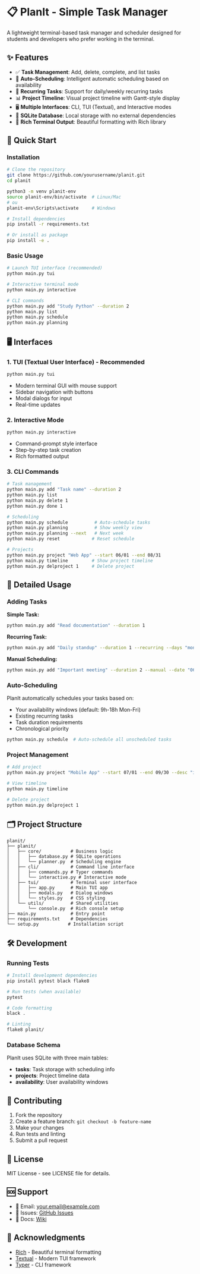 # 📋 PlanIt - Simple Task Manager

A lightweight terminal-based task manager and scheduler designed for students and developers who prefer working in the terminal.

## ✨ Features

- ✅ **Task Management**: Add, delete, complete, and list tasks
- 📅 **Auto-Scheduling**: Intelligent automatic scheduling based on availability
- 🔄 **Recurring Tasks**: Support for daily/weekly recurring tasks  
- 📊 **Project Timeline**: Visual project timeline with Gantt-style display
- 🖥️ **Multiple Interfaces**: CLI, TUI (Textual), and Interactive modes
- 💾 **SQLite Database**: Local storage with no external dependencies
- 🎨 **Rich Terminal Output**: Beautiful formatting with Rich library

## 🚀 Quick Start

### Installation

```bash
# Clone the repository
git clone https://github.com/yourusername/planit.git
cd planit

python3 -m venv planit-env
source planit-env/bin/activate  # Linux/Mac
# ou
planit-env\Scripts\activate     # Windows

# Install dependencies
pip install -r requirements.txt

# Or install as package
pip install -e .
```

### Basic Usage

```bash
# Launch TUI interface (recommended)
python main.py tui

# Interactive terminal mode
python main.py interactive

# CLI commands
python main.py add "Study Python" --duration 2
python main.py list
python main.py schedule
python main.py planning
```

## 🖥️ Interfaces

### 1. TUI (Textual User Interface) - Recommended
```bash
python main.py tui
```
- Modern terminal GUI with mouse support
- Sidebar navigation with buttons
- Modal dialogs for input
- Real-time updates

### 2. Interactive Mode
```bash
python main.py interactive
```
- Command-prompt style interface
- Step-by-step task creation
- Rich formatted output

### 3. CLI Commands
```bash
# Task management
python main.py add "Task name" --duration 2
python main.py list
python main.py delete 1
python main.py done 1

# Scheduling
python main.py schedule          # Auto-schedule tasks
python main.py planning          # Show weekly view
python main.py planning --next   # Next week
python main.py reset            # Reset schedule

# Projects
python main.py project "Web App" --start 06/01 --end 08/31
python main.py timeline         # Show project timeline
python main.py delproject 1     # Delete project
```

## 📖 Detailed Usage

### Adding Tasks

**Simple Task:**
```bash
python main.py add "Read documentation" --duration 1
```

**Recurring Task:**
```bash
python main.py add "Daily standup" --duration 1 --recurring --days "mon,tue,wed,thu,fri" --start 9
```

**Manual Scheduling:**
```bash
python main.py add "Important meeting" --duration 2 --manual --date "06/15" --start 14
```

### Auto-Scheduling

PlanIt automatically schedules your tasks based on:
- Your availability windows (default: 9h-18h Mon-Fri)
- Existing recurring tasks
- Task duration requirements
- Chronological priority

```bash
python main.py schedule  # Auto-schedule all unscheduled tasks
```

### Project Management

```bash
# Add project
python main.py project "Mobile App" --start 07/01 --end 09/30 --desc "iOS/Android app development"

# View timeline
python main.py timeline

# Delete project
python main.py delproject 1
```

## 🗂️ Project Structure

```
planit/
├── planit/
│   ├── core/           # Business logic
│   │   ├── database.py # SQLite operations
│   │   └── planner.py  # Scheduling engine
│   ├── cli/            # Command line interface
│   │   ├── commands.py # Typer commands
│   │   └── interactive.py # Interactive mode
│   ├── tui/            # Terminal user interface
│   │   ├── app.py      # Main TUI app
│   │   ├── modals.py   # Dialog windows
│   │   └── styles.py   # CSS styling
│   └── utils/          # Shared utilities
│       └── console.py  # Rich console setup
├── main.py             # Entry point
├── requirements.txt    # Dependencies
└── setup.py           # Installation script
```

## 🛠️ Development

### Running Tests
```bash
# Install development dependencies
pip install pytest black flake8

# Run tests (when available)
pytest

# Code formatting
black .

# Linting
flake8 planit/
```

### Database Schema

PlanIt uses SQLite with three main tables:

- **tasks**: Task storage with scheduling info
- **projects**: Project timeline data
- **availability**: User availability windows

## 🤝 Contributing

1. Fork the repository
2. Create a feature branch: `git checkout -b feature-name`
3. Make your changes
4. Run tests and linting
5. Submit a pull request

## 📝 License

MIT License - see LICENSE file for details.

## 🆘 Support

- 📧 Email: your.email@example.com
- 🐛 Issues: [GitHub Issues](https://github.com/Livoooo/planit/issues)
- 📖 Docs: [Wiki](https://github.com/Livoooo/planit/wiki)

## 🙏 Acknowledgments

- [Rich](https://github.com/Textualize/rich) - Beautiful terminal formatting
- [Textual](https://github.com/Textualize/textual) - Modern TUI framework
- [Typer](https://github.com/tiangolo/typer) - CLI framework